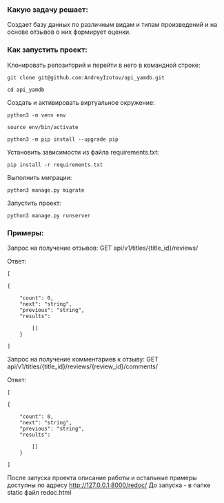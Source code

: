 ### Какую задачу решает:
Создает базу данных по различным видам и типам произведений
и на основе отзывов о них формирует оценки.


### Как запустить проект:

Клонировать репозиторий и перейти в него в командной строке:

```
git clone git@github.com:AndreyIzotov/api_yamdb.git
```

```
cd api_yamdb
```

Cоздать и активировать виртуальное окружение:

```
python3 -m venv env
```

```
source env/bin/activate
```

```
python3 -m pip install --upgrade pip
```

Установить зависимости из файла requirements.txt:

```
pip install -r requirements.txt
```

Выполнить миграции:

```
python3 manage.py migrate
```

Запустить проект:

```
python3 manage.py runserver
```


### Примеры:

Запрос на получение отзывов:
GET api/v1/titles/{title_id}/reviews/

Ответ:
```
[

{

    "count": 0,
    "next": "string",
    "previous": "string",
    "results": 

        []
    }

]
```

Запрос на получение комментариев к отзыву:
GET api/v1/titles/{title_id}/reviews/{review_id}/comments/

Ответ:
```
[

{

    "count": 0,
    "next": "string",
    "previous": "string",
    "results": 

        []
    }

]
```


После запуска проекта описание работы и остальные примеры доступны по адресу http://127.0.0.1:8000/redoc/
До запуска - в папке static файл redoc.html
